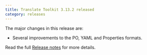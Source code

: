 ```yaml
---
title: Translate Toolkit 3.13.2 released
category: releases
---
```


The major changes in this release are:

- Several improvements to the PO, YAML and Properties formats.

Read the full [Release notes](https://docs.translatehouse.org/projects/translate-toolkit/en/latest/releases/3.13.2.html) for more details.
